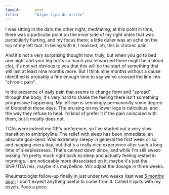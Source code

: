 ```yaml
---
layout:      post
title:       "Algún tipo de mitten"
---
```


I was sitting in the dark the other night, meditating; at this point in time,
there was a particular point on the inner side of my right ankle that was
particularly hurting, and my focus there; a little duller was an ache on the top
of my left foot. In being with it, I realised, oh, this is chronic pain.

And it's not a very surprising thought now, truly, but when you go to bed one
night and your leg hurts so much you're worried there might be a blood clot,
it's not yet obvious to you that this will be the start of something that
will last at least nine months more. But I think nine months without a cause
identified is probably a fine enough time to say we've crossed the line into
"chronic pain".

In the presence of daily pain that seems to change form and "spread" through
the body, it's very hard to shake the feeling there isn't something progressive
happening. My left eye is seemingly permanently some degree of bloodshot these
days. The bruising on my lower legs is ridiculous, and the way they refuse to
heal. I'd kind of prefer it if the pain coincided with them, but it mostly does
not.

TCAs were indeed my GP's preference, so I've started out a very slow transition
to amitriptyline. The relief with sleep has been immediate, an absolute
god-send. Was extremely sleepy in general the first week or so and napping
every day, but that's a really nice experience after such a long time of
sleeplessness. That's calmed down since, and while I'm still sweat-waking I'm
pretty much right back to sleep and actually feeling rested in mornings. I am
noticeably more dissociated on it; maybe it's just the SNRI/TCA mix, maybe it's
maybelline. Will adjust the dosage in three weeks.

Rheumatologist follow-up finally in just under two weeks (last was [5 months
ago](/2024/10/13/led/)); I don't expect anything useful to come from it. Called
it quits with my psych. Poco a poco.
